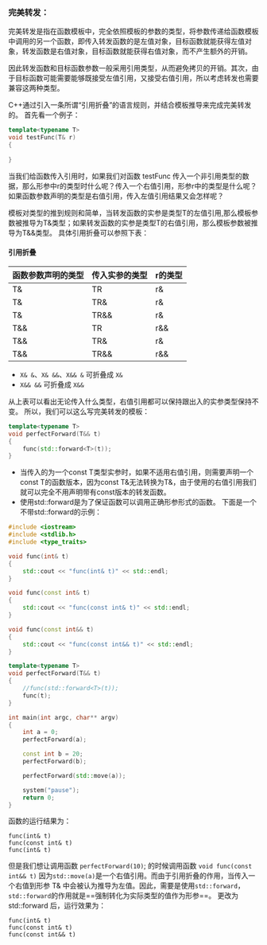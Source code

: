 ### 完美转发：

完美转发是指在函数模板中，完全依照模板的参数的类型，将参数传递给函数模板中调用的另一个函数，即传入转发函数的是左值对象，目标函数就能获得左值对象，转发函数是右值对象，目标函数就能获得右值对象，而不产生额外的开销。

因此转发函数和目标函数参数一般采用引用类型，从而避免拷贝的开销。其次，由于目标函数可能需要能够既接受左值引用，又接受右值引用，所以考虑转发也需要兼容这两种类型。

C++通过引入一条所谓“引用折叠”的语言规则，并结合模板推导来完成完美转发的。
首先看一个例子：


```c++
template<typename T>
void testFunc(T& r)
{
	
}
```


当我们给函数传入引用时，如果我们对函数 testFunc 传入一个非引用类型的数据，那么形参中r的类型时什么呢？传入一个右值引用，形参r中的类型是什么呢？如果函数参数声明的类型是右值引用，传入左值引用结果又会怎样呢？

模板对类型的推到规则和简单，当转发函数的实参是类型T的左值引用,那么模板参数被推导为T&类型；如果转发函数的实参是类型T的右值引用，那么模板参数被推导为T&&类型。
具体引用折叠可以参照下表：

#### 引用折叠
| 函数参数声明的类型 | 传入实参的类型 | r的类型 |
| ------------------ | -------------- | ------- |
| T&                 | TR             | r&      |
| T&                 | TR&            | r&      |
| T&                 | TR&&           | r&      |
| T&&                | TR             | r&&     |
| T&&                | TR&            | r&      |
| T&&                | TR&&           | r&&     |


* `X& &`、`X& &&`、`X&& &` 可折叠成 `X&`
* `X&& &&` 可折叠成 `X&&`

从上表可以看出无论传入什么类型，右值引用都可以保持跟出入的实参类型保持不变。
所以，我们可以这么写完美转发的模板：


```c++
template<typename T>
void perfectForward(T&& t)
{
	func(std::forward<T>(t));
}

```
* 当传入的为一个const T类型实参时，如果不适用右值引用，则需要声明一个const T的函数版本，因为const T&无法转换为T&，由于使用的右值引用我们就可以完全不用声明带有const版本的转发函数。
* 使用std::forward是为了保证函数可以调用正确形参形式的函数。
下面是一个不带std::forward的示例：

```c++
#include <iostream>
#include <stdlib.h>
#include <type_traits>

void func(int& t)
{
	std::cout << "func(int& t)" << std::endl;
}

void func(const int& t)
{
	std::cout << "func(const int& t)" << std::endl;
}

void func(const int&& t)
{
	std::cout << "func(const int&& t)" << std::endl;
}

template<typename T>
void perfectForward(T&& t)
{
	//func(std::forward<T>(t));
	func(t);
}

int main(int argc, char** argv)
{
	int a = 0;
	perfectForward(a);

	const int b = 20;
	perfectForward(b);

	perfectForward(std::move(a));

	system("pause");
	return 0;
}


```
函数的运行结果为：

```
func(int& t)
func(const int& t)
func(int& t)
```
但是我们想让调用函数 `perfectForward(10)`; 的时候调用函数 `void func(const int&& t)` 因为`std::move(a)`是一个右值引用。而由于引用折叠的作用，当传入一个右值到形参 T& 中会被认为推导为左值。因此，需要是使用`std::forward`，`std::forward`的作用就是==强制转化为实际类型的值作为形参==。
更改为std::forward 后，运行效果为：

```
func(int& t)
func(const int& t)
func(const int&& t)
```

